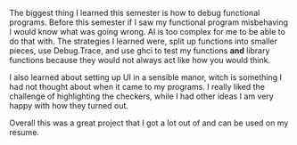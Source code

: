 The biggest thing I learned this semester is how to debug functional programs. Before this semester if I saw my functional program misbehaving I would know what was going wrong. AI is too complex for me to be able to do that with. The strategies I learned were, split up functions into smaller pieces, use Debug.Trace, and use ghci to test my functions **and** library functions because they would not always act like how you would think.

I also learned about setting up UI in a sensible manor, witch is something I had not thought about when it came to my programs. I really liked the challenge of highlighting the checkers, while I had other ideas I am very happy with how they turned out.

Overall this was a great project that I got a lot out of and can be used on my resume.
